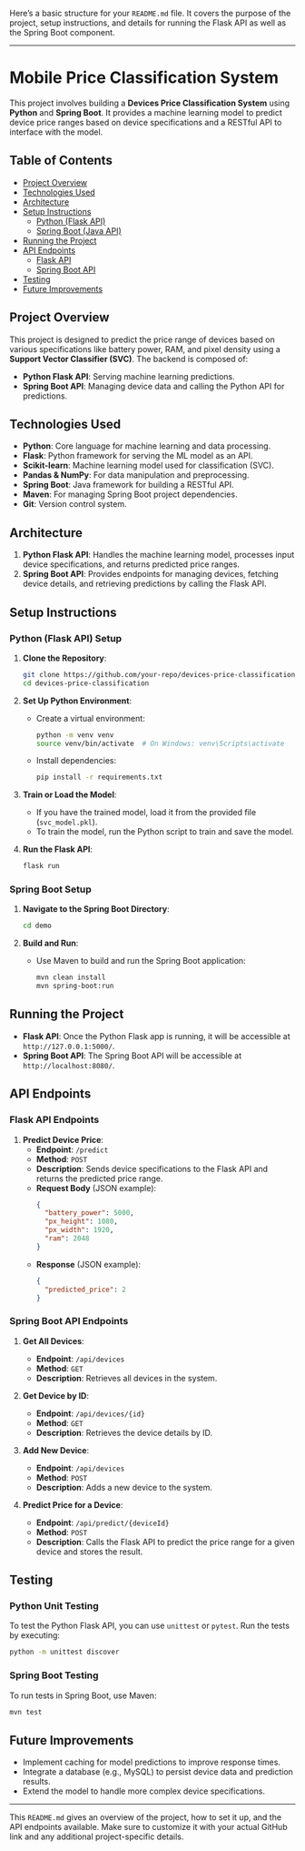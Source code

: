 Here’s a basic structure for your `README.md` file. It covers the purpose of the project, setup instructions, and details for running the Flask API as well as the Spring Boot component.

---

# Mobile Price Classification System

This project involves building a **Devices Price Classification System** using **Python** and **Spring Boot**. It provides a machine learning model to predict device price ranges based on device specifications and a RESTful API to interface with the model.

## Table of Contents
- [Project Overview](#project-overview)
- [Technologies Used](#technologies-used)
- [Architecture](#architecture)
- [Setup Instructions](#setup-instructions)
  - [Python (Flask API)](#python-flask-api-setup)
  - [Spring Boot (Java API)](#spring-boot-setup)
- [Running the Project](#running-the-project)
- [API Endpoints](#api-endpoints)
  - [Flask API](#flask-api-endpoints)
  - [Spring Boot API](#spring-boot-api-endpoints)
- [Testing](#testing)
- [Future Improvements](#future-improvements)

## Project Overview
This project is designed to predict the price range of devices based on various specifications like battery power, RAM, and pixel density using a **Support Vector Classifier (SVC)**. The backend is composed of:
- **Python Flask API**: Serving machine learning predictions.
- **Spring Boot API**: Managing device data and calling the Python API for predictions.

## Technologies Used
- **Python**: Core language for machine learning and data processing.
- **Flask**: Python framework for serving the ML model as an API.
- **Scikit-learn**: Machine learning model used for classification (SVC).
- **Pandas & NumPy**: For data manipulation and preprocessing.
- **Spring Boot**: Java framework for building a RESTful API.
- **Maven**: For managing Spring Boot project dependencies.
- **Git**: Version control system.

## Architecture
1. **Python Flask API**: Handles the machine learning model, processes input device specifications, and returns predicted price ranges.
2. **Spring Boot API**: Provides endpoints for managing devices, fetching device details, and retrieving predictions by calling the Flask API.

## Setup Instructions

### Python (Flask API) Setup

1. **Clone the Repository**:
   ```bash
   git clone https://github.com/your-repo/devices-price-classification.git
   cd devices-price-classification
   ```

2. **Set Up Python Environment**:
   - Create a virtual environment:
     ```bash
     python -m venv venv
     source venv/bin/activate  # On Windows: venv\Scripts\activate
     ```
   - Install dependencies:
     ```bash
     pip install -r requirements.txt
     ```

3. **Train or Load the Model**:
   - If you have the trained model, load it from the provided file (`svc_model.pkl`).
   - To train the model, run the Python script to train and save the model.

4. **Run the Flask API**:
   ```bash
   flask run
   ```

### Spring Boot Setup

1. **Navigate to the Spring Boot Directory**:
   ```bash
   cd demo
   ```

2. **Build and Run**:
   - Use Maven to build and run the Spring Boot application:
     ```bash
     mvn clean install
     mvn spring-boot:run
     ```

## Running the Project

- **Flask API**: Once the Python Flask app is running, it will be accessible at `http://127.0.0.1:5000/`.
- **Spring Boot API**: The Spring Boot API will be accessible at `http://localhost:8080/`.

## API Endpoints

### Flask API Endpoints

1. **Predict Device Price**: 
   - **Endpoint**: `/predict`
   - **Method**: `POST`
   - **Description**: Sends device specifications to the Flask API and returns the predicted price range.
   - **Request Body** (JSON example):
     ```json
     {
       "battery_power": 5000,
       "px_height": 1080,
       "px_width": 1920,
       "ram": 2048
     }
     ```
   - **Response** (JSON example):
     ```json
     {
       "predicted_price": 2
     }
     ```

### Spring Boot API Endpoints

1. **Get All Devices**:
   - **Endpoint**: `/api/devices`
   - **Method**: `GET`
   - **Description**: Retrieves all devices in the system.

2. **Get Device by ID**:
   - **Endpoint**: `/api/devices/{id}`
   - **Method**: `GET`
   - **Description**: Retrieves the device details by ID.

3. **Add New Device**:
   - **Endpoint**: `/api/devices`
   - **Method**: `POST`
   - **Description**: Adds a new device to the system.

4. **Predict Price for a Device**:
   - **Endpoint**: `/api/predict/{deviceId}`
   - **Method**: `POST`
   - **Description**: Calls the Flask API to predict the price range for a given device and stores the result.

## Testing

### Python Unit Testing
To test the Python Flask API, you can use `unittest` or `pytest`. Run the tests by executing:
```bash
python -m unittest discover
```

### Spring Boot Testing
To run tests in Spring Boot, use Maven:
```bash
mvn test
```

## Future Improvements
- Implement caching for model predictions to improve response times.
- Integrate a database (e.g., MySQL) to persist device data and prediction results.
- Extend the model to handle more complex device specifications.

---

This `README.md` gives an overview of the project, how to set it up, and the API endpoints available. Make sure to customize it with your actual GitHub link and any additional project-specific details.
